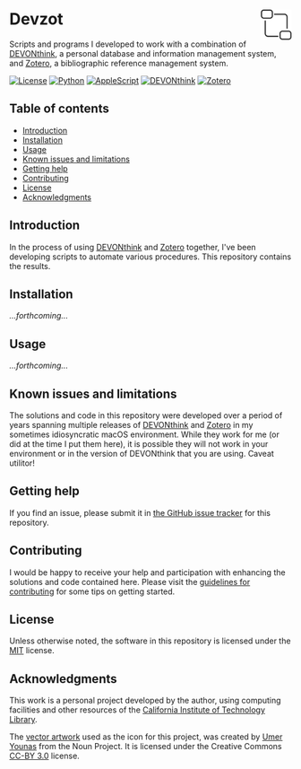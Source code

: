 # Devzot<img width="11%" align="right" src="https://github.com/mhucka/devzot/raw/main/.graphics/devzot-icon.png">

Scripts and programs I developed to work with a combination of [DEVONthink](https://www.devontechnologies.com/apps/devonthink), a personal database and information management system, and [Zotero](https://www.zotero.org), a bibliographic reference management system.

[![License](https://img.shields.io/badge/License-MIT-lightgray.svg?style=flat-square)](https://github.com/mhucka/devonthink-hacks/LICENSE.html)
[![Python](https://img.shields.io/badge/Python-3.6+-brightgreen.svg?style=flat-square)](http://shields.io)
[![AppleScript](https://img.shields.io/badge/AppleScript-green.svg?style=flat-square)](https://developer.apple.com/library/archive/documentation/AppleScript/Conceptual/AppleScriptLangGuide/introduction/ASLR_intro.html)
[![DEVONthink](https://img.shields.io/badge/DEVONthink-blue.svg?style=flat-square)](https://www.devontechnologies.com/apps/devonthink)
[![Zotero](https://img.shields.io/badge/Zotero-purple.svg?style=flat-square)](https://www.zotero.org)


## Table of contents

* [Introduction](#introduction)
* [Installation](#installation)
* [Usage](#usage)
* [Known issues and limitations](#known-issues-and-limitations)
* [Getting help](#getting-help)
* [Contributing](#contributing)
* [License](#license)
* [Acknowledgments](#authors-and-acknowledgments)


## Introduction

In the process of using [DEVONthink](https://www.devontechnologies.com/apps/devonthink) and [Zotero](https://www.zotero.org) together, I've been developing scripts to automate various procedures. This repository contains the results.


## Installation

_...forthcoming..._ 


## Usage

_...forthcoming..._ 


## Known issues and limitations

The solutions and code in this repository were developed over a period of years spanning multiple releases of [DEVONthink](https://www.devontechnologies.com/apps/devonthink) and [Zotero](https://www.zotero.org) in my sometimes idiosyncratic macOS environment. While they work for me (or did at the time I put them here), it is possible they will not work in your environment or in the version of DEVONthink that you are using. Caveat utilitor!


## Getting help

If you find an issue, please submit it in [the GitHub issue tracker](https://github.com/mhucka/devonthink-hacks/issues) for this repository.


## Contributing

I would be happy to receive your help and participation with enhancing the solutions and code contained here.  Please visit the [guidelines for contributing](CONTRIBUTING.md) for some tips on getting started.


## License

Unless otherwise noted, the software in this repository is licensed under the [MIT](https://choosealicense.com/licenses/mit) license.


## Acknowledgments

This work is a personal project developed by the author, using computing facilities and other resources of the [California Institute of Technology Library](https://www.library.caltech.edu).

The [vector artwork](https://thenounproject.com/search/?q=connection&i=4077006) used as the icon for this project, was created by [Umer Younas](https://thenounproject.com/umer14/) from the Noun Project.  It is licensed under the Creative Commons [CC-BY 3.0](https://creativecommons.org/licenses/by/3.0/) license.
